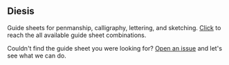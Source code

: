 Diesis
------

Guide sheets for penmanship, calligraphy, lettering, and sketching.
[Click](https://github.com/alaturka/diesis/tree/master/docs/sheets) to reach the all available guide sheet combinations.

Couldn't find the guide sheet you were looking for?  [Open an
issue](https://github.com/alaturka/diesis/issues/new/choose) and let's see what we can do.
